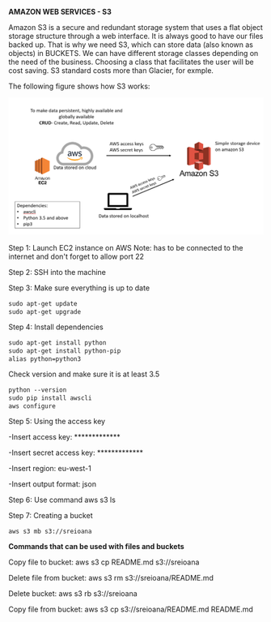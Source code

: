 **AMAZON WEB SERVICES - S3**

Amazon S3 is a secure and redundant storage system that uses a flat object storage structure through a web interface. It is always good to have our files backed up. That is why we need S3, which can store data (also known as objects) in BUCKETS. 
We can have different storage classes depending on the need of the business. Choosing a class that facilitates the user will be cost saving. S3 standard costs more than Glacier, for exmple.


The following figure shows how S3 works:

![alt text](https://github.com/ioanan11/deloitte_sre_aws_s3/blob/main/Screenshot%202021-09-07%20165235.png)

Step 1: Launch EC2 instance on AWS 
Note: has to be connected to the internet and don't forget to allow port 22
 

Step 2: SSH into the machine


Step 3: Make sure everything is up to date

	sudo apt-get update
	sudo apt-get upgrade


Step 4: Install dependencies

	sudo apt-get install python
	sudo apt-get install python-pip
	alias python=python3

Check version and make sure it is at least 3.5

	python --version 
	sudo pip install awscli
	aws configure


Step 5: Using the access key

-Insert access key:
	*************

-Insert secret access key:
	*************

-Insert region:
	eu-west-1

-Insert output format:
	json

	
Step 6: Use command
	aws s3 ls

Step 7: Creating a bucket

	aws s3 mb s3://sreioana

**Commands that can be used with files and buckets**

Copy file to bucket:
	aws s3 cp README.md s3://sreioana

Delete file from bucket:
	aws s3 rm s3://sreioana/README.md

Delete bucket:
	aws s3 rb s3://sreioana

Copy file from bucket:
	aws s3 cp s3://sreioana/README.md README.md
